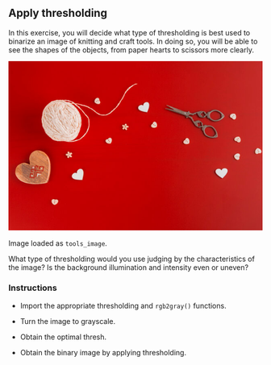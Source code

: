 ## Apply thresholding

In this exercise, you will decide what type of thresholding is best used to binarize an image of knitting and craft tools. In doing so, you will be able to see the shapes of the objects, from paper hearts to scissors more clearly.

![Several tools for handcraft art](i/shapes.jpg)

Image loaded as `tools_image`.

What type of thresholding would you use judging by the characteristics of the image? Is the background illumination and intensity even or uneven?

### Instructions

- Import the appropriate thresholding and `rgb2gray()` functions.

- Turn the image to grayscale.

- Obtain the optimal thresh.

- Obtain the binary image by applying thresholding.
